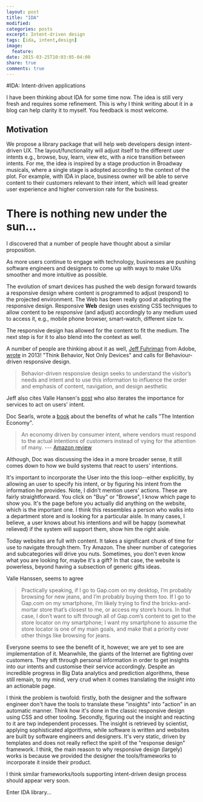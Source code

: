 ```yaml
---
layout: post
title: "IDA"
modified:
categories: posts
excerpt: Intent-driven design
tags: [ida, intent,design]
image:
  feature:
date: 2015-03-25T10:03:05-04:00
share: true
comments: true
---
```


#IDA: Intent-driven applications

I have been thinking about IDA for some time now. The idea is still very fresh and requires some refinement. This is why I think writing about it in a blog can help clarity it to myself. You feedback is most welcome. 


## Motivation


We propose a library package that will help web developers design intent-driven UX. The layout/functionality will adjust itself to the different user intents e.g., browse, buy, learn, view etc, with a nice transition between intents. For me, the idea is inspired by a stage production in Broadway musicals, where a single stage is adopted according to the context of the plot. For example, with IDA in place, business owner will be able to serve content to their customers relevant to their intent, which will lead greater user experience and higher conversion rate for the business. 

# There is nothing new under the sun...

I discovered that a number of people have thought about a similar proposition.

As more users continue to engage with technology, businesses are pushing software engineers and designers to come up with ways to make UXs smoother and more intuitive as possible.  

The evolution of smart devices has pushed the web design forward towards a responsive design where content is programmed to adjust (respond) to the projected environment. The Web has been really good at adopting the responsive design. Responsive __Web__ design  uses existing CSS techniques to allow content to be *responsive* (and adjust) accordingly to any medium  used to access it, e.g., mobile phone browser, smart-watch, different size tv.

The responsive design has allowed for the content to fit the medium. The next step is for it to also blend into the context as well.

A number of people are thinking about it as well, [Jeff Fuhriman](http://blogs.adobe.com/digitalmarketing/author/jeff-fuhriman/) from Adobe, [wrote](http://blogs.adobe.com/digitalmarketing/personalization/behavior-driven-design-integrating-user-intent-with-responsive-experiences/) in 2013! "Think Behavior, Not Only Devices"  and calls for Behaviour-driven responsive design.

> Behavior-driven responsive design seeks to understand the visitor’s needs and intent and to use this information to influence the order and emphasis of content, navigation, and design aesthetic

Jeff also cites Valle Hansen's [post](http://designforuse.net/responsive-design/behavior-driven-responsive-design-making-responsive-work-harder/) who also iterates the importance for services to act on users' intent.

Doc Searls, wrote a [book](http://www.amazon.com/The-Intention-Economy-Customers-Charge/dp/1422158527) about the benefits of what he calls "The Intention Economy".

> An economy driven by consumer intent, where vendors must respond to the actual intentions of customers instead of vying for the attention of many. --- [Amazon review](http://www.amazon.com/The-Intention-Economy-Customers-Charge/dp/1422158527)

Although, Doc was discussing the idea in a more broader sense, it still comes down to how we build systems that react to users' intentions.

It's important to incorporate the User into the this loop--either explicitly, by allowing an user to specify his intent, or by figuring his intent from the information he provides. Note, I didn't mention users' actions. These are fairly straightforward. You click on "Buy" or "Browse", I know which page to show you. It's the page before you actually did anything on the website, which is the important one. I think this ressembles a person who walks into a department store and is looking for a particular aisle. In many cases, I believe, a user knows about his intentions and will be happy (somewhat relieved) if the system will support them, show him the right aisle.

Today websites are full with content. It takes a significant chunk of time for use to navigate through them. Try Amazon. The sheer number of categories and subcategories will drive you nuts. Sometimes, you don't even know what you are looking for, maybe it's a gift? In that case, the website is powerless, beyond having a subsection of generic gifts ideas. 

Valle Hanssen, seems to agree

> Practically speaking, if I go to Gap.com on my desktop, I’m probably browsing for new jeans, and I’m probably buying them too. If I go to Gap.com on my smartphone, I’m likely trying to find the bricks-and-mortar store that’s closest to me, or access my store’s hours. In that case, I don’t want to sift through all of Gap.com’s content to get to the store locator on my smartphone; I want my smartphone to assume the store locator is one of my main goals, and make that a priority over other things like browsing for jeans.

Everyone seems to see the benefit of it, however, we are yet to see are implementation of it. Meanwhile, the giants of the Internet are fighting over customers. They sift through personal information in order to get insights into our intents and customise their service accordingly. Despite an incredible progress in Big Data analytics and prediction algorithms, these still remain, to my mind, very crud when it comes translating the insight into an actionable page.

I think the problem  is twofold: firstly, both the designer and the software engineer don't have the tools to translate these "insights" into "action" in an automatic manner. Think how it's done in the classic responsive design using CSS and other tooling.  Secondly, figuring out the insight and reacting to it are twp independent processes. The insight is retrieved by scientist, applying sophisticated algorithms, while software is written and websites are built by software engineers and designers. It's very static, driven by templates and does not really reflect the spirit of the "response design" framework. I think, the main reason to why responsive design (largely) works is because we provided the designer the tools/frameworks to incorporate it inside their product. 

I think similar frameworks/tools supporting intent-driven design process should appear very soon.

Enter IDA library...

